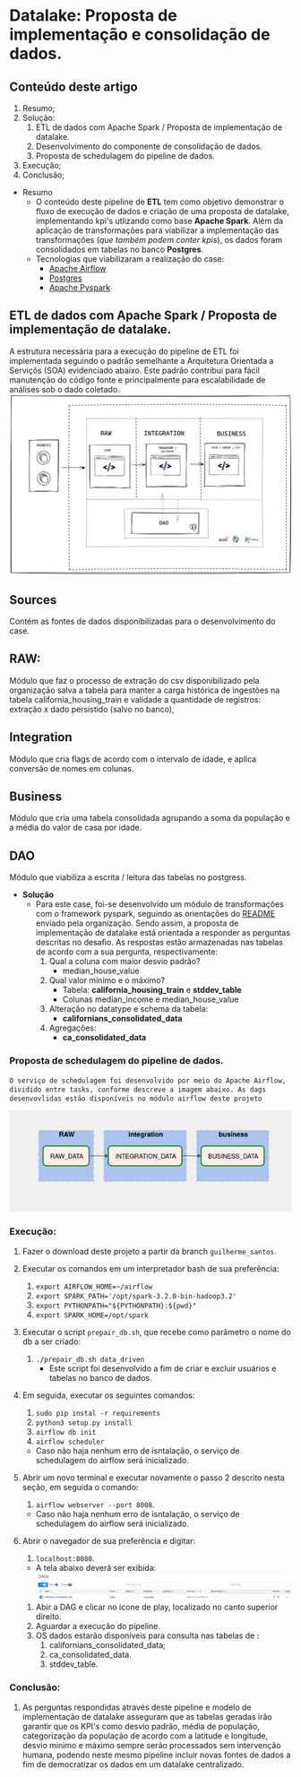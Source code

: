 # Datalake: Proposta de implementação e consolidação de dados.

## Conteúdo deste artigo
1. Resumo;
2. Solução:
    1. ETL de dados com Apache Spark / Proposta de implementação de datalake.
    2. Desenvolvimento do componente de consolidação de dados.
    3. Proposta de schedulagem do pipeline de dados.
3. Execução;
4. Conclusão;

* Resumo
    * O conteúdo deste pipeline de **ETL** tem como objetivo demonstrar o fluxo de execução de dados e criação de uma proposta de datalake, implementando kpi's  utlizando como base **Apache Spark**. Além da aplicação de transformações para viabilizar a implementação das transformações (*que também podem conter kpis*), os dados foram consolidados em tabelas no banco **Postgres**.
    * Tecnologias que viabilizaram a realização do case:
        * [Apache Airflow](https://airflow.apache.org/)
        * [Postgres](https://www.postgresql.org/)
        * [Apache Pyspark](https://spark.apache.org/docs/latest/api/python/)
    


## **ETL de dados com Apache Spark / Proposta de implementação de datalake.**
A estrutura necessária para a execução do pipeline de ETL foi implementada seguindo o padrão semelhante a Arquitetura Orientada a Serviçõs (SOA) evidenciado abaixo. Este padrão contribui para fácil manutenção do código fonte e principalmente para escalabilidade de análises sob o dado coletado.
![DATA](/resources/project_model.png)


## **Sources**
Contém as fontes de dados disponibilizadas para o desenvolvimento do case.

## **RAW**:
Módulo que faz o processo de extração do csv disponibilizado pela organização salva a tabela para manter a carga histórica de ingestôes na tabela california_housing_train e validade a quantidade de registros: extração x dado persistido (salvo no banco), 

## Integration   
Módulo que cria flags de acordo com o intervalo de idade, e aplica conversão de nomes em colunas.

## Business
Módulo que cria uma tabela consolidada agrupando a soma da população e a média do valor de casa por idade.

## DAO
Módulo que viabiliza a escrita / leitura das tabelas no postgress.

* **Solução**
    * Para este case, foi-se desenvolvido um módulo de transformações com o framework pyspark, seguindo as orientações do [README](https://github.com/MaisTodos/challenge-data-engineering/blob/main/Desafio.md) enviado pela organização. Sendo assim, a proposta de implementação de datalake está orientada a responder as perguntas descritas no desafio. As respostas estão armazenadas nas tabelas de acordo com a sua pergunta, respectivamente:
        1. Qual a coluna com maior desvio padrão?
            - median_house_value
        2. Qual valor mínimo e o máximo?
            - Tabela: **california_housing_train** e **stddev_table**
            -  Colunas median_income e median_house_value
        3. Alteração no datatype e schema da tabela:
            - **californians_consolidated_data**
        4. Agregações:
            -  **ca_consolidated_data**

### Proposta de schedulagem do pipeline de dados.

    O serviço de schedulagem foi desenvolvido por meio do Apache Airflow, dividido entre tasks, conforme descreve a imagem abaixo. As dags desenvovlidas estão disponíveis no módulo airflow deste projeto
![SCHEDULAGEM](/resources/consolidated_dag.png)

### Execução:
1. Fazer o download deste projeto a partir da branch `guilherme_santos`.
2. Executar os comandos em um interpretador bash de sua preferência:
    1. `export AIRFLOW_HOME=~/airflow`
    1. `export SPARK_PATH='/opt/spark-3.2.0-bin-hadoop3.2'`
    1. `export PYTHONPATH="${PYTHONPATH}:${pwd}"`
    1. `export SPARK_HOME=/opt/spark`
3. Executar o script `prepair_db.sh`, que recebe como parâmetro o nome do db a ser criado:
    1. `./prepair_db.sh data_driven`
        * Este script foi desenvolvido a fim de criar e excluir usuários e tabelas no banco de dados.
4. Em seguida, executar os seguintes comandos:
    1. `sudo pip instal -r requirements`
    1. `python3 setup.py install`
    1. `airflow db init`
    1. `airflow scheduler`
    * Caso não haja nenhum erro de isntalação, o serviço de schedulagem do airflow será inicializado.

3. Abrir um novo terminal e executar novamente o passo 2 descrito nesta seção, em seguida o comando:
    1. `airflow webserver --port 8008`.
    * Caso não haja nenhum erro de isntalação, o serviço de schedulagem do airflow será inicializado.

4. Abrir o navegador de sua preferência e digitar:
    1. `localhost:8080`.
    * A tela abaixo deverá ser exibida:
    ![AIRFLOWINIT](/resources/airflow.png) 
    1. Abir a DAG e clicar no ícone de play, localizado no canto superior direito.
    1. Aguardar a execução do pipeline.
    1. OS dados estarão disponíveis para consulta nas tabelas de :
        1. californians_consolidated_data;
        2. ca_consolidated_data.
        3. stddev_table.

### Conclusão:
1. As perguntas respondidas através deste pipeline e modelo de implementação de datalake asseguram que as tabelas geradas irão garantir que os KPI's como desvio padrão, média de população, categorização da população de acordo com a latitude e longitude, desvio minimo e máximo sempre serão processados sem intervenção humana, podendo neste mesmo pipeline incluir novas fontes de dados a fim de democratizar os dados em um datalake centralizado.
